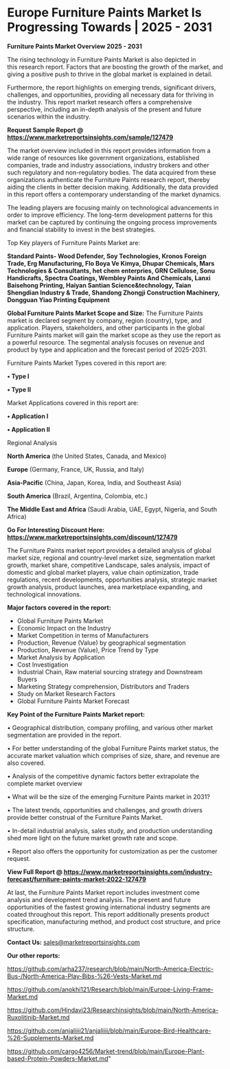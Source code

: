 # Europe Furniture Paints Market Is Progressing Towards | 2025 - 2031

<Strong> Furniture Paints Market Overview 2025 - 2031</strong>

The rising technology in Furniture Paints Market is also depicted in this research report. Factors that are boosting the growth of the market, and giving a positive push to thrive in the global market is explained in detail.

Furthermore, the report highlights on emerging trends, significant drivers, challenges, and opportunities, providing all necessary data for thriving in the industry. This report market research offers a comprehensive perspective, including an in-depth analysis of the present and future scenarios within the industry.

<strong>Request Sample Report @ <a href=https://www.marketreportsinsights.com/sample/127479>https://www.marketreportsinsights.com/sample/127479</a></strong>

The market overview included in this report provides information from a wide range of resources like government organizations, established companies, trade and industry associations, industry brokers and other such regulatory and non-regulatory bodies. The data acquired from these organizations authenticate the Furniture Paints research report, thereby aiding the clients in better decision making. Additionally, the data provided in this report offers a contemporary understanding of the market dynamics.

The leading players are focusing mainly on technological advancements in order to improve efficiency. The long-term development patterns for this market can be captured by continuing the ongoing process improvements and financial stability to invest in the best strategies.

Top Key players of Furniture Paints Market are:

<strong>Standard Paints- Wood Defender, Soy Technologies, Kronos Foreign Trade, Erg Manufacturing, Flo Boya Ve Kimya, Dhupar Chemicals, Mars Technologies & Consultants, het chem enterpries, GRN Cellulose, Sonu Handicrafts, Spectra Coatings, Wembley Paints And Chemicals, Lanxi Baisehong Printing, Haiyan Santian Science&technology, Taian Shengdian Industry & Trade, Shandong Zhongji Construction Machinery, Dongguan Yiao Printing Equipment</strong>

<strong><b>Global Furniture Paints Market Scope and Size:</b></strong>
The Furniture Paints market is declared segment by company, region (country), type, and application. Players, stakeholders, and other participants in the global Furniture Paints market will gain the market scope as they use the report as a powerful resource. The segmental analysis focuses on revenue and product by type and application and the forecast period of 2025-2031.

Furniture Paints Market Types covered in this report are:

<strong>• Type I

• Type II</strong>

Market Applications covered in this report are:

<strong>• Application I

• Application II</strong> 

Regional Analysis

<strong>North America</strong> (the United States, Canada, and Mexico)

<strong>Europe</strong> (Germany, France, UK, Russia, and Italy)

<strong>Asia-Pacific</strong> (China, Japan, Korea, India, and Southeast Asia)

<strong>South America</strong> (Brazil, Argentina, Colombia, etc.)

<strong>The Middle East and Africa</strong> (Saudi Arabia, UAE, Egypt, Nigeria, and South Africa)

<strong>Go For Interesting Discount Here: <a href=https://www.marketreportsinsights.com/discount/127479>https://www.marketreportsinsights.com/discount/127479</a></strong>

The Furniture Paints market report provides a detailed analysis of global market size, regional and country-level market size, segmentation market growth, market share, competitive Landscape, sales analysis, impact of domestic and global market players, value chain optimization, trade regulations, recent developments, opportunities analysis, strategic market growth analysis, product launches, area marketplace expanding, and technological innovations.

<strong><b>Major factors covered in the report:</b></strong>
<ul>
  <li>Global Furniture Paints Market </li>
  <li>Economic Impact on the Industry</li>
  <li>Market Competition in terms of Manufacturers</li>
  <li>Production, Revenue (Value) by geographical segmentation</li>
  <li>Production, Revenue (Value), Price Trend by Type</li>
  <li>Market Analysis by Application</li>
  <li>Cost Investigation</li>
  <li>Industrial Chain, Raw material sourcing strategy and Downstream Buyers</li>
  <li>Marketing Strategy comprehension, Distributors and Traders</li>
  <li>Study on Market Research Factors</li>
  <li>Global Furniture Paints Market Forecast</li>
</ul>

<strong><b>Key Point of the Furniture Paints Market report:</b></strong>

• Geographical distribution, company profiling, and various other market segmentation are provided in the report.

• For better understanding of the global Furniture Paints market status, the accurate market valuation which comprises of size, share, and revenue are also covered.

• Analysis of the competitive dynamic factors better extrapolate the complete market overview

• What will be the size of the emerging Furniture Paints market in 2031?

• The latest trends, opportunities and challenges, and growth drivers provide better construal of the Furniture Paints Market.

• In-detail industrial analysis, sales study, and production understanding shed more light on the future market growth rate and scope.

• Report also offers the opportunity for customization as per the customer request.

<strong><b>View Full Report @ <a href=https://www.marketreportsinsights.com/industry-forecast/furniture-paints-market-2022-127479>https://www.marketreportsinsights.com/industry-forecast/furniture-paints-market-2022-127479</a></b></strong>


At last, the Furniture Paints Market report includes investment come analysis and development trend analysis. The present and future opportunities of the fastest growing international industry segments are coated throughout this report. This report additionally presents product specification, manufacturing method, and product cost structure, and price structure.

<strong>Contact Us:</strong>
sales@marketreportsinsights.com

<strong>Our other reports:</strong>

<a href=https://github.com/arha237/research/blob/main/North-America-Electric-Bus-/North-America-Play-Bibs-%26-Vests-Market.md>https://github.com/arha237/research/blob/main/North-America-Electric-Bus-/North-America-Play-Bibs-%26-Vests-Market.md</a>

<a href=https://github.com/anokhi121/Research/blob/main/Europe-Living-Frame-Market.md>https://github.com/anokhi121/Research/blob/main/Europe-Living-Frame-Market.md</a>

<a href=https://github.com/Hindavi23/Researchinsights/blob/main/North-America-Ruxolitinib-Market.md>https://github.com/Hindavi23/Researchinsights/blob/main/North-America-Ruxolitinib-Market.md</a>

<a href=https://github.com/anjaliiii21/anjaliiii/blob/main/Europe-Bird-Healthcare-%26-Supplements-Market.md>https://github.com/anjaliiii21/anjaliiii/blob/main/Europe-Bird-Healthcare-%26-Supplements-Market.md</a>

<a href=https://github.com/cargo4256/Market-trend/blob/main/Europe-Plant-based-Protein-Powders-Market.md>https://github.com/cargo4256/Market-trend/blob/main/Europe-Plant-based-Protein-Powders-Market.md</a>"
